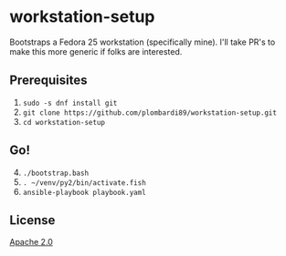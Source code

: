 # workstation-setup

Bootstraps a Fedora 25 workstation (specifically mine). I'll take PR's to make this more generic if folks are interested.

## Prerequisites

1. `sudo -s dnf install git`
2. `git clone https://github.com/plombardi89/workstation-setup.git`
3. `cd workstation-setup`

## Go!

4. `./bootstrap.bash`
5. `. ~/venv/py2/bin/activate.fish`
6. `ansible-playbook playbook.yaml`

## License

[Apache 2.0](LICENSE)
